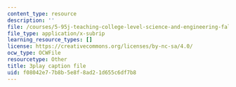 ```yaml
---
content_type: resource
description: ''
file: /courses/5-95j-teaching-college-level-science-and-engineering-fall-2015/f08042e77b8b5e8f8ad21d655c6df7b8_I7_PfCBBcFI.vtt
file_type: application/x-subrip
learning_resource_types: []
license: https://creativecommons.org/licenses/by-nc-sa/4.0/
ocw_type: OCWFile
resourcetype: Other
title: 3play caption file
uid: f08042e7-7b8b-5e8f-8ad2-1d655c6df7b8
---
```

